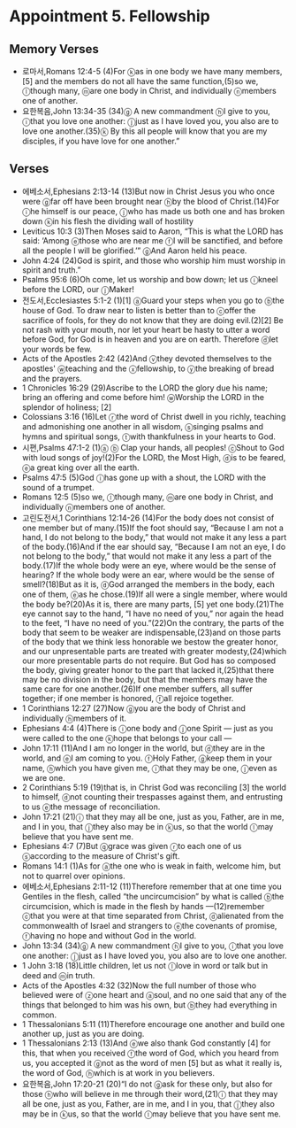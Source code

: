 #  Appointment 5. Fellowship

## Memory Verses
- 로마서,Romans 12:4-5 (4)For <f>ⓚ</f>as in one body we have many members, <f>[5]</f> and the members do not all have the same function,(5)so we, <f>ⓛ</f>though many, <f>ⓜ</f>are one body in Christ, and individually <f>ⓝ</f>members one of another.
- 요한복음,John 13:34-35 (34)<J><f>ⓖ</f> A new commandment <f>ⓗ</f>I give to you, <f>ⓘ</f>that you love one another: <f>ⓙ</f>just as I have loved you, you also are to love one another.</J>(35)<J><f>ⓚ</f> By this all people will know that you are my disciples, if you have love for one another.”</J>

## Verses
- 에베소서,Ephesians 2:13-14 (13)But now in Christ Jesus you who once were <f>ⓖ</f>far off have been brought near <f>ⓗ</f>by the blood of Christ.(14)For <f>ⓘ</f>he himself is our peace, <f>ⓙ</f>who has made us both one and has broken down <f>ⓚ</f>in his flesh the dividing wall of hostility
- Leviticus 10:3 (3)Then Moses said to Aaron, “This is what the LORD has said: ‘Among <f>ⓔ</f>those who are near me <f>ⓕ</f>I will be sanctified, and before all the people I will be glorified.’” <f>ⓖ</f>And Aaron held his peace.
- John 4:24 (24)<J>God is spirit, and those who worship him must worship in spirit and truth.”</J>
- Psalms 95:6 (6)<pb/><t>Oh come, let us worship and bow down; </t><t>let us <f>ⓘ</f>kneel before the LORD, our <f>ⓙ</f>Maker!</t>
- 전도서,Ecclesiastes 5:1-2 (1)<pb/><f>[1]</f> <f>ⓐ</f>Guard your steps when you go to <f>ⓑ</f>the house of God. To draw near to listen is better than to <f>ⓒ</f>offer the sacrifice of fools, for they do not know that they are doing evil.(2)<f>[2]</f> Be not rash with your mouth, nor let your heart be hasty to utter a word before God, for God is in heaven and you are on earth. Therefore <f>ⓓ</f>let your words be few.
- Acts of the Apostles 2:42 (42)<pb/>And <f>ⓥ</f>they devoted themselves to the apostles' <f>ⓦ</f>teaching and the <f>ⓧ</f>fellowship, to <f>ⓨ</f>the breaking of bread and the prayers.
- 1 Chronicles 16:29 (29)<t>Ascribe to the LORD the glory due his name; </t><t>bring an offering and come before him! </t><t><f>ⓦ</f>Worship the LORD in the splendor of holiness; <f>[2]</f></t>
- Colossians 3:16 (16)Let <f>ⓡ</f>the word of Christ dwell in you richly, teaching and admonishing one another in all wisdom, <f>ⓢ</f>singing psalms and hymns and spiritual songs, <f>ⓣ</f>with thankfulness in your hearts to God.
- 시편,Psalms 47:1-2 (1)<pb/><t><f>ⓐ</f> <f>ⓑ</f> Clap your hands, all peoples! </t><t><f>ⓒ</f>Shout to God with loud songs of joy!</t>(2)<t>For the LORD, the Most High, <f>ⓓ</f>is to be feared, </t><t><f>ⓔ</f>a great king over all the earth.</t>
- Psalms 47:5 (5)<pb/><t>God <f>ⓘ</f>has gone up with a shout, </t><t>the LORD with the sound of a trumpet.</t>
- Romans 12:5 (5)so we, <f>ⓛ</f>though many, <f>ⓜ</f>are one body in Christ, and individually <f>ⓝ</f>members one of another.
- 고린도전서,1 Corinthians 12:14-26 (14)<pb/>For the body does not consist of one member but of many.(15)If the foot should say, “Because I am not a hand, I do not belong to the body,” that would not make it any less a part of the body.(16)And if the ear should say, “Because I am not an eye, I do not belong to the body,” that would not make it any less a part of the body.(17)If the whole body were an eye, where would be the sense of hearing? If the whole body were an ear, where would be the sense of smell?(18)But as it is, <f>ⓓ</f>God arranged the members in the body, each one of them, <f>ⓔ</f>as he chose.(19)If all were a single member, where would the body be?(20)As it is, there are many parts, <f>[5]</f> yet one body.(21)<pb/>The eye cannot say to the hand, “I have no need of you,” nor again the head to the feet, “I have no need of you.”(22)On the contrary, the parts of the body that seem to be weaker are indispensable,(23)and on those parts of the body that we think less honorable we bestow the greater honor, and our unpresentable parts are treated with greater modesty,(24)which our more presentable parts do not require. But God has so composed the body, giving greater honor to the part that lacked it,(25)that there may be no division in the body, but that the members may have the same care for one another.(26)If one member suffers, all suffer together; if one member is honored, <f>ⓕ</f>all rejoice together.
- 1 Corinthians 12:27 (27)<pb/>Now <f>ⓖ</f>you are the body of Christ and individually <f>ⓗ</f>members of it.
- Ephesians 4:4 (4)There is <f>ⓘ</f>one body and <f>ⓙ</f>one Spirit — just as you were called to the one <f>ⓚ</f>hope that belongs to your call —
- John 17:11 (11)<J>And I am no longer in the world, but <f>ⓓ</f>they are in the world, and <f>ⓔ</f>I am coming to you. <f>ⓕ</f>Holy Father, <f>ⓖ</f>keep them in your name, <f>ⓗ</f>which you have given me, <f>ⓘ</f>that they may be one, <f>ⓙ</f>even as we are one.</J>
- 2 Corinthians 5:19 (19)that is, in Christ God was reconciling <f>[3]</f> the world to himself, <f>ⓓ</f>not counting their trespasses against them, and entrusting to us <f>ⓔ</f>the message of reconciliation.
- John 17:21 (21)<J><f>ⓘ</f> that they may all be one, just as you, Father, are in me, and I in you, that <f>ⓙ</f>they also may be in <f>ⓚ</f>us, so that the world <f>ⓛ</f>may believe that you have sent me.</J>
- Ephesians 4:7 (7)But <f>ⓠ</f>grace was given <f>ⓡ</f>to each one of us <f>ⓢ</f>according to the measure of Christ's gift.
- Romans 14:1 (1)<pb/>As for <f>ⓐ</f>the one who is weak in faith, welcome him, but not to quarrel over opinions.
- 에베소서,Ephesians 2:11-12 (11)<pb/>Therefore remember that at one time you Gentiles in the flesh, called “the uncircumcision” by what is called <f>ⓑ</f>the circumcision, which is made in the flesh by hands —(12)remember <f>ⓒ</f>that you were at that time separated from Christ, <f>ⓓ</f>alienated from the commonwealth of Israel and strangers to <f>ⓔ</f>the covenants of promise, <f>ⓕ</f>having no hope and without God in the world.
- John 13:34 (34)<J><f>ⓖ</f> A new commandment <f>ⓗ</f>I give to you, <f>ⓘ</f>that you love one another: <f>ⓙ</f>just as I have loved you, you also are to love one another.</J>
- 1 John 3:18 (18)Little children, let us not <f>ⓛ</f>love in word or talk but in deed and <f>ⓜ</f>in truth.
- Acts of the Apostles 4:32 (32)<pb/>Now the full number of those who believed were of <f>ⓩ</f>one heart and <f>ⓐ</f>soul, and no one said that any of the things that belonged to him was his own, but <f>ⓑ</f>they had everything in common.
- 1 Thessalonians 5:11 (11)Therefore encourage one another and build one another up, just as you are doing.
- 1 Thessalonians 2:13 (13)<pb/>And <f>ⓔ</f>we also thank God constantly <f>[4]</f> for this, that when you received <f>ⓕ</f>the word of God, which you heard from us, you accepted it <f>ⓖ</f>not as the word of men <f>[5]</f> but as what it really is, the word of God, <f>ⓗ</f>which is at work in you believers.
- 요한복음,John 17:20-21 (20)<pb/><J>“I do not <f>ⓖ</f>ask for these only, but also for those <f>ⓗ</f>who will believe in me through their word,</J>(21)<J><f>ⓘ</f> that they may all be one, just as you, Father, are in me, and I in you, that <f>ⓙ</f>they also may be in <f>ⓚ</f>us, so that the world <f>ⓛ</f>may believe that you have sent me.</J>
